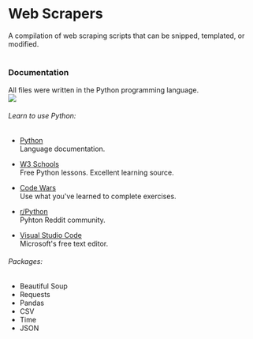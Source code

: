 # Web Scrapers
A compilation of web scraping scripts that can be snipped, templated, or modified.

#
### Documentation
All files were written in the Python programming language.  
![](https://res.cloudinary.com/teepublic/image/private/s--kWYh2vbW--/t_Preview/b_rgb:000000,c_limit,f_jpg,h_630,q_90,w_630/v1520050660/production/designs/2416585_0.jpg)

###### Learn to use Python:  
   - [Python](https://www.python.org/)  
   Language documentation.  
   
   - [W3 Schools](https://www.w3schools.com/python/)    
   Free Python lessons.  Excellent learning source.  
   
   - [Code Wars](www.codewars.com)  
   Use what you've learned to complete exercises.  
   
   - [r/Python](https://www.reddit.com/r/Python/)   
   Pyhton Reddit community.  
   
   - [Visual Studio Code](https://code.visualstudio.com/)   
   Microsoft's free text editor.      
  
  
###### Packages:
- Beautiful Soup
- Requests
- Pandas
- CSV
- Time
- JSON



